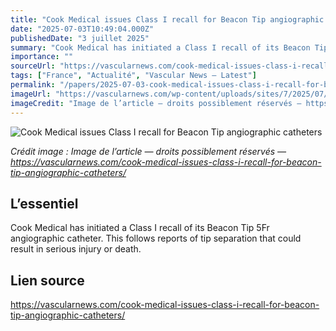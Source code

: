 ```yaml
---
title: "Cook Medical issues Class I recall for Beacon Tip angiographic catheters"
date: "2025-07-03T10:49:04.000Z"
publishedDate: "3 juillet 2025"
summary: "Cook Medical has initiated a Class I recall of its Beacon Tip 5Fr angiographic catheter. This follows reports of tip separation that could result in serious injury or death."
importance: ""
sourceUrl: "https://vascularnews.com/cook-medical-issues-class-i-recall-for-beacon-tip-angiographic-catheters/"
tags: ["France", "Actualité", "Vascular News — Latest"]
permalink: "/papers/2025-07-03-cook-medical-issues-class-i-recall-for-beacon-tip-angiographic-catheters"
imageUrl: "https://vascularnews.com/wp-content/uploads/sites/7/2025/07/Cook-Medical-Beacon-Tip-catheters.jpg"
imageCredit: "Image de l’article — droits possiblement réservés — https://vascularnews.com/cook-medical-issues-class-i-recall-for-beacon-tip-angiographic-catheters/"
---
```


![Cook Medical issues Class I recall for Beacon Tip angiographic catheters](https://vascularnews.com/wp-content/uploads/sites/7/2025/07/Cook-Medical-Beacon-Tip-catheters.jpg)

*Crédit image : Image de l’article — droits possiblement réservés — https://vascularnews.com/cook-medical-issues-class-i-recall-for-beacon-tip-angiographic-catheters/*

## L’essentiel

Cook Medical has initiated a Class I recall of its Beacon Tip 5Fr angiographic catheter. This follows reports of tip separation that could result in serious injury or death.

## Lien source

https://vascularnews.com/cook-medical-issues-class-i-recall-for-beacon-tip-angiographic-catheters/
